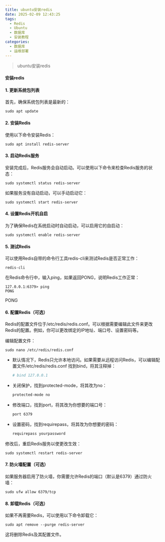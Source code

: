```yaml
---
title: ubuntu安装redis
date: 2025-02-09 12:43:25
tags:
  - Redis
  - Ubuntu
  - 数据库
  - 安装教程
categories:
  - 数据库
  - 运维部署
---
```


> ubuntu安装redis

<!-- more -->

#### 安装redis


#### 1. 更新系统包列表
首先，确保系统包列表是最新的：
```shell
sudo apt update
```

#### 2. 安装Redis
使用以下命令安装Redis：
```shell
sudo apt install redis-server
```

#### 3. 启动Redis服务
安装完成后，Redis服务会自动启动。可以使用以下命令来检查Redis服务的状态：
```shell
sudo systemctl status redis-server
```
如果服务没有自动启动，可以手动启动它：
```shell
sudo systemctl start redis-server
```
#### 4. 设置Redis开机自启
为了确保Redis在系统启动时自动启动，可以启用它的自启动：
```shell
sudo systemctl enable redis-server
```

#### 5. 测试Redis
可以使用Redis自带的命令行工具redis-cli来测试Redis是否正常工作：
```shell
redis-cli
```
在Redis命令行中，输入ping，如果返回PONG，说明Redis工作正常：
```shell
127.0.0.1:6379> ping
PONG
```
PONG
#### 6. 配置Redis（可选）
Redis的配置文件位于/etc/redis/redis.conf。可以根据需要编辑此文件来更改Redis的配置。例如，你可以更改绑定的IP地址、端口号、设置密码等。

编辑配置文件：
```shell
sudo nano /etc/redis/redis.conf
```
- 默认情况下，Redis只允许本地访问。如果需要从远程访问Redis，可以编辑配置文件/etc/redis/redis.conf
  找到bind，将其注释掉：
    ```apache
    # bind 127.0.0.1
    ```

- 关闭保护，找到protected-mode，将其改为no：
    ```apache
    protected-mode no
    ```

- 修改端口，找到port，将其改为你想要的端口号：
    ```apache
    port 6379
    ```
- 设置密码，找到requirepass，将其改为你想要的密码：
    ```apache
    requirepass yourpassword
    ```

修改后，重启Redis服务以使更改生效：
```shell
sudo systemctl restart redis-server
```

#### 7. 防火墙配置（可选）
如果服务器启用了防火墙，你需要允许Redis的端口（默认是6379）通过防火墙：
```shell
sudo ufw allow 6379/tcp
```


#### 8. 卸载Redis（可选）
如果不再需要Redis，可以使用以下命令卸载它：
```shell
sudo apt remove --purge redis-server
```
这将删除Redis及其配置文件。

